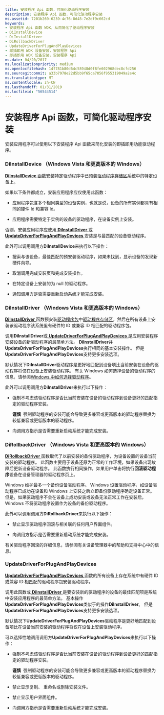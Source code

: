 ```yaml
---
title: 安装程序 Api 函数，可简化驱动程序安装
description: 安装程序 Api 函数，可简化驱动程序安装
ms.assetid: 7201b260-6239-4c76-8d48-7e2df9c662cd
keywords:
- 安装程序 Api 函数 WDK，从而简化了驱动程序安装
- DiInstallDevice
- DiInstallDriver
- DiRollbackDriver
- UpdateDriverForPlugAndPlayDevices
- 即插即用 WDK 设备安装，安装程序 Api
- 即插即用 WDK 设备安装，安装程序 Api
ms.date: 04/20/2017
ms.localizationpriority: medium
ms.openlocfilehash: 14f781b80d64c58948d0f8fe602968dec8cfd256
ms.sourcegitcommit: a33b7978e22d5bb9f65ca7056f955319049a2e4c
ms.translationtype: MT
ms.contentlocale: zh-CN
ms.lasthandoff: 01/31/2019
ms.locfileid: "56544514"
---
```

# <a name="setupapi-functions-that-simplify-driver-installation"></a>安装程序 Api 函数，可简化驱动程序安装


安装应用程序可以使用以下安装程序 Api 函数来简化安装的即插即用功能驱动程序。

### <a href="" id="diinstalldevice--windows-vista-and-later-versions-of-windows-"></a> DiInstallDevice （Windows Vista 和更高版本的 Windows）

[ **DiInstallDevice** ](https://msdn.microsoft.com/library/windows/hardware/ff544710)函数安装特定驱动程序中已预装[驱动程序存储区](driver-store.md)系统中的特定设备上。

如果以下条件都成立，安装应用程序应仅使用此函数：

-   应用程序包含多个相同类型的设备实例，也就是说，设备的所有实例都具有相同的硬件 Id 和兼容 Id。

-   应用程序需要特定于实例的设备的驱动程序，在设备实例上安装。

否则，安装应用程序应使用[ **DiInstallDriver** ](https://msdn.microsoft.com/library/windows/hardware/ff544717)或[ **UpdateDriverForPlugAndPlayDevices** ](https://msdn.microsoft.com/library/windows/hardware/ff553534)安装是与最匹配的设备驱动程序。

此外可以调用调用方**DiInstallDevice**来执行以下操作：

-   搜索与该设备，最佳匹配的预安装驱动程序，如果未找到，显示设备的发现新硬件向导。

-   取消调用完成安装页和完成安装操作。

-   在特定设备上安装的为 null 的驱动程序。

-   通知调用方是否需要重新启动系统才能完成安装。

### <a href="" id="diinstalldriver--windows-vista-and-later-versions-of-windows-"></a> DiInstallDriver （Windows Vista 和更高版本的 Windows）

[ **DiInstallDriver** ](https://msdn.microsoft.com/library/windows/hardware/ff544717)函数预安装[驱动程序包](driver-packages.md)中[驱动程序存储区](driver-store.md)，然后在所有设备上安装该驱动程序该系统里有硬件的 ID 或兼容 ID 相匹配的驱动程序包。

调用**DiInstallDriver**或[ **UpdateDriverForPlugAndPlayDevices** ](https://msdn.microsoft.com/library/windows/hardware/ff553534)是应用安装程序安装设备的新驱动程序的最简单方法。 **DiInstallDriver**并**UpdateDriverForPlugAndPlayDevices**执行相同的基本安装操作。 但是**UpdateDriverForPlugAndPlayDevices**支持更多安装选项。

默认情况下**DiInstallDriver**驱动程序是更好地匹配到设备项比当前安装在设备的驱动程序将仅在设备上安装驱动程序。 有关 Windows 如何选择设备的驱动程序的信息，请参阅[Windows 中如何选择驱动程序](how-setup-selects-drivers.md)。

此外可以调用调用方**DiInstallDriver**来执行以下操作：

-   强制不考虑该驱动程序是否比当前安装在设备的驱动程序到设备更好的匹配指定的驱动程序安装。

    **谨慎**  强制驱动程序的安装可能会导致更多兼容或更高版本的驱动程序替换为较低兼容或更低版本的驱动程序。

     

-   向调用方指示是否需要重新启动系统才能完成安装。

### <a href="" id="dirollbackdriver--windows-vista-and-later-versions-of-windows-"></a> DiRollbackDriver （Windows Vista 和更高版本的 Windows）

[ **DiRollbackDriver** ](https://msdn.microsoft.com/library/windows/hardware/ff544721)函数取代了以前安装的备份驱动程序，为设备设置的设备当前安装的驱动程序。 此函数主要用于设备还原为正常的工作环境，如果设备出现故障后更新设备驱动程序。 此函数执行相同操作，如果用户单击将执行**回滚驱动程序**设备在设备管理器的驱动程序页上。

Windows 维护最多一个备份设备驱动程序。 Windows 设置驱动程序，如设备驱动程序已成功在设备和 Windows 上安装之后立即备份驱动程序确定设备正常。 但是，如果驱动程序不会在设备上成功安装或设备无法正常工作在安装后，Windows 不将驱动程序设置作为设备的备份驱动程序。

此外可以调用调用方**DiRollbackDriver**来执行以下操作：

-   禁止显示驱动程序回滚与相关联的任何用户界面组件。

-   向调用方指示是否需要重新启动系统才能完成安装。

有关驱动程序回滚的详细信息，请参阅有关设备管理器中的帮助和支持中心中的信息。

### <a href="" id="updatedriverforplugandplaydevices"></a> UpdateDriverForPlugAndPlayDevices

[ **UpdateDriverForPlugAndPlayDevices** ](https://msdn.microsoft.com/library/windows/hardware/ff553534)函数的所有设备上存在系统中有硬件 ID 或兼容 ID 相匹配的驱动程序包安装驱动程序。

调用此函数或[ **DiInstallDriver** ](https://msdn.microsoft.com/library/windows/hardware/ff544717)是要安装新的驱动程序的设备的最佳匹配项是系统中安装应用程序的最简单方法。 基本操作**UpdateDriverForPlugAndPlayDevices**类似于的操作**DiInstallDriver**。 但是**UpdateDriverForPlugAndPlayDevices**支持更多安装选项。

默认情况下**UpdateDriverForPlugAndPlayDevices**驱动程序是更好地匹配到设备项比在设备当前安装的驱动程序将仅在设备上安装驱动程序。

可以选择性地调用调用方**UpdateDriverForPlugAndPlayDevices**来执行以下操作：

-   强制不考虑该驱动程序是否比当前安装在设备的驱动程序到设备更好的匹配指定的驱动程序安装。

    **谨慎**  强制驱动程序的安装可能会导致更多兼容或更高版本的驱动程序替换为较低兼容或更低版本的驱动程序。

     

-   禁止显示复制、 重命名或删除安装文件。

-   禁止显示用户界面组件。

-   向调用方指示是否需要重新启动系统才能完成安装。

 

 





